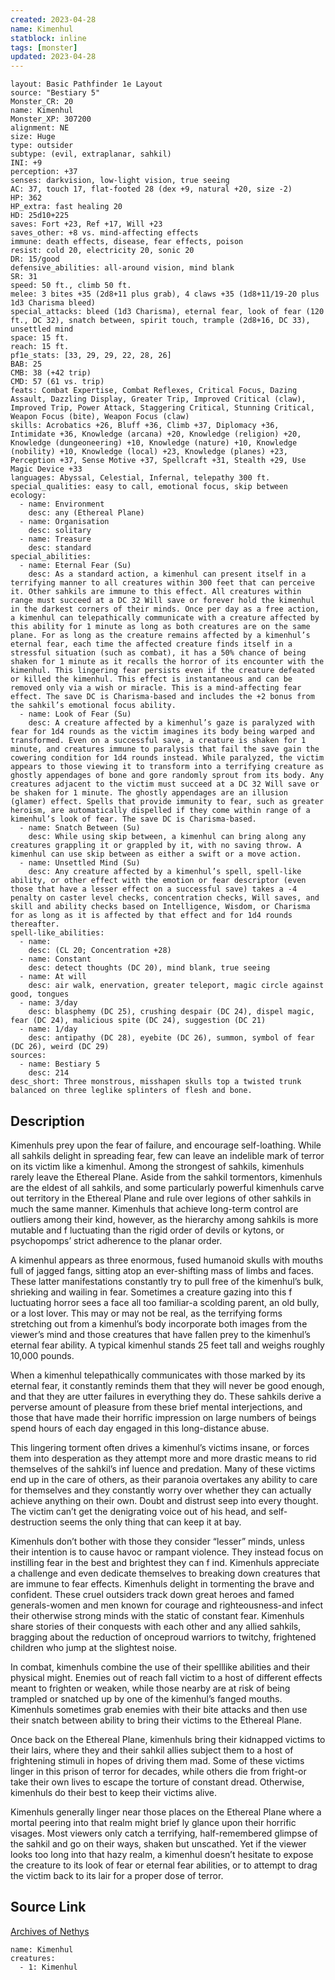 ```yaml
---
created: 2023-04-28
name: Kimenhul
statblock: inline
tags: [monster]
updated: 2023-04-28
---
```

```statblock
layout: Basic Pathfinder 1e Layout
source: "Bestiary 5"
Monster_CR: 20
name: Kimenhul
Monster_XP: 307200
alignment: NE
size: Huge
type: outsider
subtype: (evil, extraplanar, sahkil)
INI: +9
perception: +37
senses: darkvision, low-light vision, true seeing
AC: 37, touch 17, flat-footed 28 (dex +9, natural +20, size -2)
HP: 362
HP_extra: fast healing 20
HD: 25d10+225
saves: Fort +23, Ref +17, Will +23
saves_other: +8 vs. mind-affecting effects
immune: death effects, disease, fear effects, poison
resist: cold 20, electricity 20, sonic 20
DR: 15/good
defensive_abilities: all-around vision, mind blank
SR: 31
speed: 50 ft., climb 50 ft.
melee: 3 bites +35 (2d8+11 plus grab), 4 claws +35 (1d8+11/19-20 plus 1d3 Charisma bleed)
special_attacks: bleed (1d3 Charisma), eternal fear, look of fear (120 ft., DC 32), snatch between, spirit touch, trample (2d8+16, DC 33), unsettled mind
space: 15 ft.
reach: 15 ft.
pf1e_stats: [33, 29, 29, 22, 28, 26]
BAB: 25
CMB: 38 (+42 trip)
CMD: 57 (61 vs. trip)
feats: Combat Expertise, Combat Reflexes, Critical Focus, Dazing Assault, Dazzling Display, Greater Trip, Improved Critical (claw), Improved Trip, Power Attack, Staggering Critical, Stunning Critical, Weapon Focus (bite), Weapon Focus (claw)
skills: Acrobatics +26, Bluff +36, Climb +37, Diplomacy +36, Intimidate +36, Knowledge (arcana) +20, Knowledge (religion) +20, Knowledge (dungeoneering) +10, Knowledge (nature) +10, Knowledge (nobility) +10, Knowledge (local) +23, Knowledge (planes) +23, Perception +37, Sense Motive +37, Spellcraft +31, Stealth +29, Use Magic Device +33
languages: Abyssal, Celestial, Infernal, telepathy 300 ft.
special_qualities: easy to call, emotional focus, skip between
ecology:
  - name: Environment
    desc: any (Ethereal Plane)
  - name: Organisation
    desc: solitary
  - name: Treasure
    desc: standard
special_abilities:
  - name: Eternal Fear (Su)
    desc: As a standard action, a kimenhul can present itself in a terrifying manner to all creatures within 300 feet that can perceive it. Other sahkils are immune to this effect. All creatures within range must succeed at a DC 32 Will save or forever hold the kimenhul in the darkest corners of their minds. Once per day as a free action, a kimenhul can telepathically communicate with a creature affected by this ability for 1 minute as long as both creatures are on the same plane. For as long as the creature remains affected by a kimenhul’s eternal fear, each time the affected creature finds itself in a stressful situation (such as combat), it has a 50% chance of being shaken for 1 minute as it recalls the horror of its encounter with the kimenhul. This lingering fear persists even if the creature defeated or killed the kimenhul. This effect is instantaneous and can be removed only via a wish or miracle. This is a mind-affecting fear effect. The save DC is Charisma-based and includes the +2 bonus from the sahkil’s emotional focus ability.
  - name: Look of Fear (Su)
    desc: A creature affected by a kimenhul’s gaze is paralyzed with fear for 1d4 rounds as the victim imagines its body being warped and transformed. Even on a successful save, a creature is shaken for 1 minute, and creatures immune to paralysis that fail the save gain the cowering condition for 1d4 rounds instead. While paralyzed, the victim appears to those viewing it to transform into a terrifying creature as ghostly appendages of bone and gore randomly sprout from its body. Any creatures adjacent to the victim must succeed at a DC 32 Will save or be shaken for 1 minute. The ghostly appendages are an illusion (glamer) effect. Spells that provide immunity to fear, such as greater heroism, are automatically dispelled if they come within range of a kimenhul’s look of fear. The save DC is Charisma-based.
  - name: Snatch Between (Su)
    desc: While using skip between, a kimenhul can bring along any creatures grappling it or grappled by it, with no saving throw. A kimenhul can use skip between as either a swift or a move action.
  - name: Unsettled Mind (Su)
    desc: Any creature affected by a kimenhul’s spell, spell-like ability, or other effect with the emotion or fear descriptor (even those that have a lesser effect on a successful save) takes a -4 penalty on caster level checks, concentration checks, Will saves, and skill and ability checks based on Intelligence, Wisdom, or Charisma for as long as it is affected by that effect and for 1d4 rounds thereafter.
spell-like_abilities:
  - name:
    desc: (CL 20; Concentration +28)
  - name: Constant
    desc: detect thoughts (DC 20), mind blank, true seeing
  - name: At will
    desc: air walk, enervation, greater teleport, magic circle against good, tongues
  - name: 3/day
    desc: blasphemy (DC 25), crushing despair (DC 24), dispel magic, fear (DC 24), malicious spite (DC 24), suggestion (DC 21)
  - name: 1/day
    desc: antipathy (DC 28), eyebite (DC 26), summon, symbol of fear (DC 26), weird (DC 29)
sources:
  - name: Bestiary 5
    desc: 214
desc_short: Three monstrous, misshapen skulls top a twisted trunk balanced on three leglike splinters of flesh and bone.
```
## Description
Kimenhuls prey upon the fear of failure, and encourage self-loathing. While all sahkils delight in spreading fear, few can leave an indelible mark of terror on its victim like a kimenhul. Among the strongest of sahkils, kimenhuls rarely leave the Ethereal Plane. Aside from the sahkil tormentors, kimenhuls are the eldest of all sahkils, and some particularly powerful kimenhuls carve out territory in the Ethereal Plane and rule over legions of other sahkils in much the same manner. Kimenhuls that achieve long-term control are outliers among their kind, however, as the hierarchy among sahkils is more mutable and f luctuating than the rigid order of devils or kytons, or psychopomps’ strict adherence to the planar order.

 A kimenhul appears as three enormous, fused humanoid skulls with mouths full of jagged fangs, sitting atop an ever-shifting mass of limbs and faces. These latter manifestations constantly try to pull free of the kimenhul’s bulk, shrieking and wailing in fear. Sometimes a creature gazing into this f luctuating horror sees a face all too familiar-a scolding parent, an old bully, or a lost lover. This may or may not be real, as the terrifying forms stretching out from a kimenhul’s body incorporate both images from the viewer’s mind and those creatures that have fallen prey to the kimenhul’s eternal fear ability. A typical kimenhul stands 25 feet tall and weighs roughly 10,000 pounds.

 When a kimenhul telepathically communicates with those marked by its eternal fear, it constantly reminds them that they will never be good enough, and that they are utter failures in everything they do. These sahkils derive a perverse amount of pleasure from these brief mental interjections, and those that have made their horrific impression on large numbers of beings spend hours of each day engaged in this long-distance abuse.

 This lingering torment often drives a kimenhul’s victims insane, or forces them into desperation as they attempt more and more drastic means to rid themselves of the sahkil’s inf luence and predation. Many of these victims end up in the care of others, as their paranoia overtakes any ability to care for themselves and they constantly worry over whether they can actually achieve anything on their own. Doubt and distrust seep into every thought. The victim can’t get the denigrating voice out of his head, and self-destruction seems the only thing that can keep it at bay.

 Kimenhuls don’t bother with those they consider “lesser” minds, unless their intention is to cause havoc or rampant violence. They instead focus on instilling fear in the best and brightest they can f ind. Kimenhuls appreciate a challenge and even dedicate themselves to breaking down creatures that are immune to fear effects. Kimenhuls delight in tormenting the brave and confident. These cruel outsiders track down great heroes and famed generals-women and men known for courage and righteousness-and infect their otherwise strong minds with the static of constant fear. Kimenhuls share stories of their conquests with each other and any allied sahkils, bragging about the reduction of onceproud warriors to twitchy, frightened children who jump at the slightest noise.

 In combat, kimenhuls combine the use of their spelllike abilities and their physical might. Enemies out of reach fall victim to a host of different effects meant to frighten or weaken, while those nearby are at risk of being trampled or snatched up by one of the kimenhul’s fanged mouths. Kimenhuls sometimes grab enemies with their bite attacks and then use their snatch between ability to bring their victims to the Ethereal Plane.

 Once back on the Ethereal Plane, kimenhuls bring their kidnapped victims to their lairs, where they and their sahkil allies subject them to a host of frightening stimuli in hopes of driving them mad. Some of these victims linger in this prison of terror for decades, while others die from fright-or take their own lives to escape the torture of constant dread. Otherwise, kimenhuls do their best to keep their victims alive.

 Kimenhuls generally linger near those places on the Ethereal Plane where a mortal peering into that realm might brief ly glance upon their horrific visages. Most viewers only catch a terrifying, half-remembered glimpse of the sahkil and go on their ways, shaken but unscathed. Yet if the viewer looks too long into that hazy realm, a kimenhul doesn’t hesitate to expose the creature to its look of fear or eternal fear abilities, or to attempt to drag the victim back to its lair for a proper dose of terror.
## Source Link
[Archives of Nethys](https://aonprd.com/MonsterDisplay.aspx?ItemName=Kimenhul)
```encounter-table
name: Kimenhul
creatures:
  - 1: Kimenhul
```
